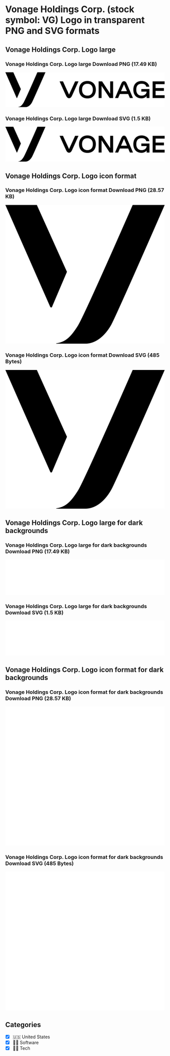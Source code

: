 # Vonage Holdings Corp. (stock symbol: VG) Logo in transparent PNG and SVG formats

## Vonage Holdings Corp. Logo large

### Vonage Holdings Corp. Logo large Download PNG (17.49 KB)

![Vonage Holdings Corp. Logo large Download PNG (17.49 KB)](/img/orig/VG_BIG-021a8f49.png)

### Vonage Holdings Corp. Logo large Download SVG (1.5 KB)

![Vonage Holdings Corp. Logo large Download SVG (1.5 KB)](/img/orig/VG_BIG-7c21a249.svg)

## Vonage Holdings Corp. Logo icon format

### Vonage Holdings Corp. Logo icon format Download PNG (28.57 KB)

![Vonage Holdings Corp. Logo icon format Download PNG (28.57 KB)](/img/orig/VG-a6785dd6.png)

### Vonage Holdings Corp. Logo icon format Download SVG (485 Bytes)

![Vonage Holdings Corp. Logo icon format Download SVG (485 Bytes)](/img/orig/VG-cca4093f.svg)

## Vonage Holdings Corp. Logo large for dark backgrounds

### Vonage Holdings Corp. Logo large for dark backgrounds Download PNG (17.49 KB)

![Vonage Holdings Corp. Logo large for dark backgrounds Download PNG (17.49 KB)](/img/orig/VG_BIG.D-8b0d807b.png)

### Vonage Holdings Corp. Logo large for dark backgrounds Download SVG (1.5 KB)

![Vonage Holdings Corp. Logo large for dark backgrounds Download SVG (1.5 KB)](/img/orig/VG_BIG.D-9e333ace.svg)

## Vonage Holdings Corp. Logo icon format for dark backgrounds

### Vonage Holdings Corp. Logo icon format for dark backgrounds Download PNG (28.57 KB)

![Vonage Holdings Corp. Logo icon format for dark backgrounds Download PNG (28.57 KB)](/img/orig/VG.D-fb1c988d.png)

### Vonage Holdings Corp. Logo icon format for dark backgrounds Download SVG (485 Bytes)

![Vonage Holdings Corp. Logo icon format for dark backgrounds Download SVG (485 Bytes)](/img/orig/VG.D-0c91e425.svg)



## Categories
- [x] 🇺🇸 United States
- [x] 👨‍💻 Software
- [x] 👩‍💻 Tech
